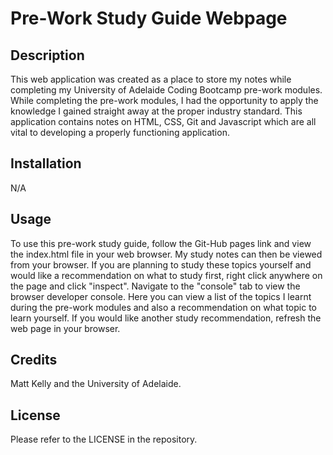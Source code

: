 # Pre-Work Study Guide Webpage

## Description

This web application was created as a place to store my notes while completing my University of Adelaide Coding Bootcamp pre-work modules. While completing the pre-work modules, I had the opportunity to apply the knowledge I gained straight away at the proper industry standard. This application contains notes on HTML, CSS, Git and Javascript which are all vital to developing a properly functioning application. 

## Installation

N/A

## Usage

To use this pre-work study guide, follow the Git-Hub pages link and view the index.html file in your web browser. My study notes can then be viewed from your browser. 
If you are planning to study these topics yourself and would like a recommendation on what to study first, right click anywhere on the page and click "inspect". Navigate to the "console" tab to view the browser developer console. Here you can view a list of the topics I learnt during the pre-work modules and also a recommendation on what topic to learn yourself. If you would like another study recommendation, refresh the web page in your browser. 

## Credits

Matt Kelly and the University of Adelaide. 

## License

Please refer to the LICENSE in the repository. 